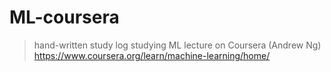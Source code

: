 # ML-coursera
> hand-written study log studying ML lecture on Coursera (Andrew Ng)
> https://www.coursera.org/learn/machine-learning/home/
